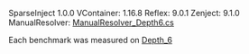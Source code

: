 ﻿SparseInject 1.0.0
VContainer: 1.16.8
Reflex: 9.0.1
Zenject: 9.1.0
ManualResolver: [ManualResolver_Depth6.cs](..%2F..%2FSparseInject.Benchmark.Unity%2FAssets%2FBenchmark%2FManualResolvers%2FManualResolver_Depth6.cs)

Each benchmark was measured on [Depth_6](..%2F..%2FSparseInject.Benchmark.Unity%2FAssets%2FBenchmark%2FScenarios%2FTransient%2FDepth_6)